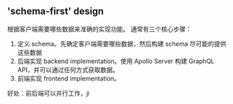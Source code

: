 ## 'schema-first' design 
根据客户端需要哪些数据来准确的实现功能。
通常有三个核心步骤：
1. 定义 schema。先确定客户端需要哪些数据，然后构建 schema 尽可能的提供这些数据
2. 后端实现 backend implementation。使用 Apollo Server 构建 GraphQL API，并可以通过任何方式获取数据。
3. 前端实现 frontend implementation。

好处：前后端可以并行工作，ji